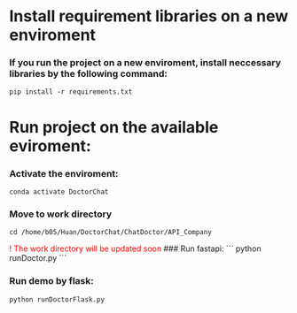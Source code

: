 # Install requirement libraries on a new enviroment
### If you run the project on a new enviroment, install neccessary libraries by the following command:
```
pip install -r requirements.txt
```

# Run project on the available eviroment:
### Activate the enviroment:
```
conda activate DoctorChat
```

### Move to work directory
```
cd /home/b05/Huan/DoctorChat/ChatDoctor/API_Company
```
<span style="color:red">
 ! The work directory will be updated soon
</span>
### Run fastapi:
```
python runDoctor.py
```

### Run demo by flask:
```
python runDoctorFlask.py
```

